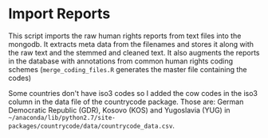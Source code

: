 # Import Reports

This script imports the raw human rights reports from text files into the mongodb. It extracts meta data from the filenames and stores it along with the raw text and the stemmed and cleaned text. It also augments the reports in the database with annotations from common human rights coding schemes (`merge_coding_files.R` generates the master file containing the codes)

Some countries don't have iso3 codes so I added the cow codes in the iso3 column in the data file of the countrycode package. Those are: German Democratic Republic (GDR), Kosovo (KOS) and Yugoslavia (YUG) in `~/anaconda/lib/python2.7/site-packages/countrycode/data/countrycode_data.csv`.
